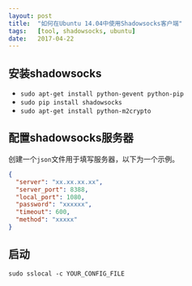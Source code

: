 ```yaml
---
layout: post 
title:  "如何在Ubuntu 14.04中使用Shadowsocks客户端"
tags:   [tool, shadowsocks, ubuntu]
date:   2017-04-22
---
```




## 安装shadowsocks

- `sudo apt-get install python-gevent python-pip`
- `sudo pip install shadowsocks`
- `sudo apt-get install python-m2crypto`

## 配置shadowsocks服务器

创建一个`json`文件用于填写服务器，以下为一个示例。

```json
{
  "server": "xx.xx.xx.xx",
  "server_port": 8388,
  "local_port": 1080,
  "password": "xxxxxx",
  "timeout": 600,
  "method": "xxxxx"
}
```

## 启动

`sudo sslocal -c YOUR_CONFIG_FILE`

